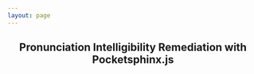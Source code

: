 ```yaml
---
layout: page 
---
```

## <p style="text-align: center;">Pronunciation Intelligibility Remediation with Pocketsphinx.js</p>